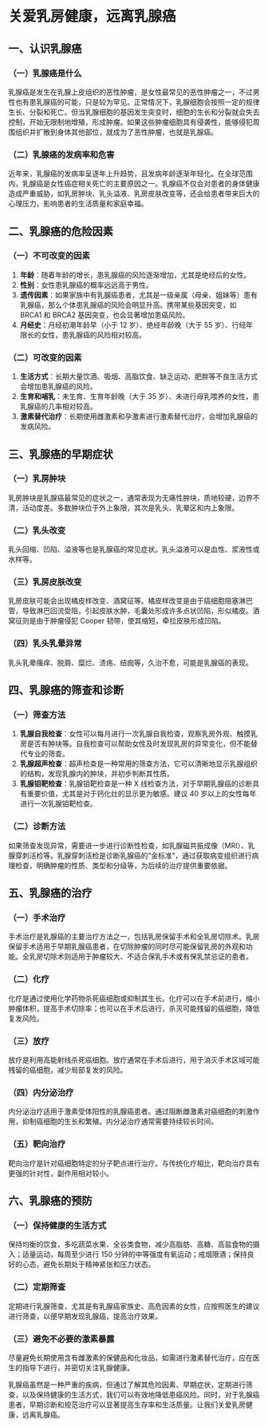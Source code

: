 # 关爱乳房健康，远离乳腺癌

## 一、认识乳腺癌
### （一）乳腺癌是什么
乳腺癌是发生在乳腺上皮组织的恶性肿瘤，是女性最常见的恶性肿瘤之一，不过男性也有患乳腺癌的可能，只是较为罕见。正常情况下，乳腺细胞会按照一定的规律生长、分裂和死亡。但当乳腺细胞的基因发生突变时，细胞的生长和分裂就会失去控制，开始无限制地增殖，形成肿瘤。如果这些肿瘤细胞具有侵袭性，能够侵犯周围组织并扩散到身体其他部位，就成为了恶性肿瘤，也就是乳腺癌。

### （二）乳腺癌的发病率和危害
近年来，乳腺癌的发病率呈逐年上升趋势，且发病年龄逐渐年轻化。在全球范围内，乳腺癌是女性癌症相关死亡的主要原因之一。乳腺癌不仅会对患者的身体健康造成严重威胁，如乳房肿块、乳头溢液、乳房皮肤改变等，还会给患者带来巨大的心理压力，影响患者的生活质量和家庭幸福。

## 二、乳腺癌的危险因素
### （一）不可改变的因素
1. **年龄**：随着年龄的增长，患乳腺癌的风险逐渐增加，尤其是绝经后的女性。
2. **性别**：女性患乳腺癌的概率远远高于男性。
3. **遗传因素**：如果家族中有乳腺癌患者，尤其是一级亲属（母亲、姐妹等）患有乳腺癌，那么个体患乳腺癌的风险会明显升高。携带某些基因突变，如 BRCA1 和 BRCA2 基因突变，也会显著增加患癌风险。
4. **月经史**：月经初潮年龄早（小于 12 岁）、绝经年龄晚（大于 55 岁）、行经年限长的女性，患乳腺癌的风险相对较高。

### （二）可改变的因素
1. **生活方式**：长期大量饮酒、吸烟、高脂饮食、缺乏运动、肥胖等不良生活方式会增加患乳腺癌的风险。
2. **生育和哺乳**：未生育、生育年龄晚（大于 35 岁）、未进行母乳喂养的女性，患乳腺癌的几率相对较高。
3. **激素替代治疗**：长期使用雌激素和孕激素进行激素替代治疗，会增加乳腺癌的发病风险。

## 三、乳腺癌的早期症状
### （一）乳房肿块
乳房肿块是乳腺癌最常见的症状之一，通常表现为无痛性肿块，质地较硬，边界不清，活动度差。多数肿块位于外上象限，其次是乳头、乳晕区和内上象限。

### （二）乳头改变
乳头回缩、凹陷、溢液等也是乳腺癌的常见症状。乳头溢液可以是血性、浆液性或水样等。

### （三）乳房皮肤改变
乳房皮肤可能会出现橘皮样改变、酒窝征等。橘皮样改变是由于癌细胞阻塞淋巴管，导致淋巴回流受阻，引起皮肤水肿，毛囊处形成许多点状凹陷，形似橘皮。酒窝征则是由于肿瘤侵犯 Cooper 韧带，使其缩短，牵拉皮肤形成凹陷。

### （四）乳头乳晕异常
乳头乳晕瘙痒、脱屑、糜烂、溃疡、结痂等，久治不愈，可能是乳腺癌的表现。

## 四、乳腺癌的筛查和诊断
### （一）筛查方法
1. **乳腺自我检查**：女性可以每月进行一次乳腺自我检查，观察乳房外观、触摸乳房是否有肿块等。自我检查可以帮助女性及时发现乳房的异常变化，但不能替代专业的筛查。
2. **乳腺超声检查**：超声检查是一种常用的筛查方法，它可以清晰地显示乳腺组织的结构，发现乳腺内的肿块，并初步判断其性质。
3. **乳腺钼靶检查**：乳腺钼靶检查是一种 X 线检查方法，对于早期乳腺癌的诊断具有重要价值，尤其是对于钙化灶的显示更为敏感。建议 40 岁以上的女性每年进行一次乳腺钼靶检查。

### （二）诊断方法
如果筛查发现异常，需要进一步进行诊断性检查，如乳腺磁共振成像（MRI）、乳腺穿刺活检等。乳腺穿刺活检是诊断乳腺癌的“金标准”，通过获取病变组织进行病理检查，明确肿瘤的性质、类型和分级等，为后续的治疗提供重要依据。

## 五、乳腺癌的治疗
### （一）手术治疗
手术治疗是乳腺癌的主要治疗方法之一，包括乳房保留手术和全乳房切除术。乳房保留手术适用于早期乳腺癌患者，在切除肿瘤的同时尽可能保留乳房的外观和功能。全乳房切除术则适用于肿瘤较大、不适合保乳手术或有保乳禁忌证的患者。

### （二）化疗
化疗是通过使用化学药物杀死癌细胞或抑制其生长。化疗可以在手术前进行，缩小肿瘤体积，提高手术切除率；也可以在手术后进行，杀灭可能残留的癌细胞，降低复发风险。

### （三）放疗
放疗是利用高能射线杀死癌细胞。放疗通常在手术后进行，用于消灭手术区域可能残留的癌细胞，减少局部复发的风险。

### （四）内分泌治疗
内分泌治疗适用于激素受体阳性的乳腺癌患者。通过阻断雌激素对癌细胞的刺激作用，抑制癌细胞的生长和繁殖。内分泌治疗通常需要持续较长时间。

### （五）靶向治疗
靶向治疗是针对癌细胞特定的分子靶点进行治疗。与传统化疗相比，靶向治疗具有更强的针对性，副作用相对较小。

## 六、乳腺癌的预防
### （一）保持健康的生活方式
保持均衡的饮食，多吃蔬菜水果、全谷类食物，减少高脂肪、高糖、高盐食物的摄入；适量运动，每周至少进行 150 分钟的中等强度有氧运动；戒烟限酒；保持良好的心态，避免长期处于精神紧张和压力状态。

### （二）定期筛查
定期进行乳腺筛查，尤其是有乳腺癌家族史、高危因素的女性，应按照医生的建议进行筛查，以便早期发现乳腺癌，提高治疗效果。

### （三）避免不必要的激素暴露
尽量避免长期使用含有雌激素的保健品和化妆品，如需进行激素替代治疗，应在医生的指导下进行，并密切关注乳腺健康。

乳腺癌虽然是一种严重的疾病，但通过了解其危险因素、早期症状，定期进行筛查，以及保持健康的生活方式，我们可以有效地降低患癌风险。同时，对于乳腺癌患者，早期诊断和规范治疗可以显著提高生存率和生活质量。让我们关爱乳房健康，远离乳腺癌。 